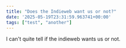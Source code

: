 ```yaml
---
title: "Does the Indieweb want us or not?"
date: '2025-05-19T23:31:59.963741+00:00'
tags: ["test", "another"]
---
```


I can't quite tell if the indieweb wants us or not.